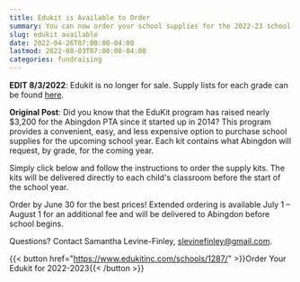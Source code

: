 ```yaml
--- 
title: Edukit is Available to Order
summary: You can now order your school supplies for the 2022-23 school year in one convenient package.
slug: edukit available
date: 2022-04-26T07:00:00-04:00
lastmod: 2022-08-03T07:00:00-04:00
categories: fundraising
---
```


**EDIT 8/3/2022**: Edukit is no longer for sale. Supply lists for each grade can be found [here](https://abingdon.apsva.us/about-us/supply-lists/).

**Original Post**: Did you know that the EduKit program has raised nearly $3,200 for the Abingdon PTA since it started up in 2014? This program provides a convenient, easy, and less expensive option to purchase school supplies for the upcoming school year. Each kit contains what Abingdon will request, by grade, for the coming year.

Simply click below and follow the instructions to order the supply kits. The kits will be delivered directly to each child's classroom before the start of the school year.

Order by June 30 for the best prices! Extended ordering is available July 1 – August 1 for an additional fee and will be delivered to Abingdon before school begins.

Questions? Contact Samantha Levine-Finley, slevinefinley@gmail.com.

{{< button href="https://www.edukitinc.com/schools/1287/" >}}Order Your Edukit for 2022-2023{{< /button >}}
